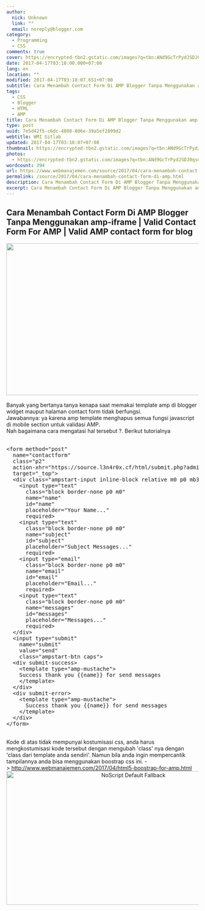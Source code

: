 ```yaml
---
author:
  nick: Unknown
  link: ""
  email: noreply@blogger.com
category:
  - Programming
  - CSS
comments: true
cover: https://encrypted-tbn2.gstatic.com/images?q=tbn:ANd9GcTrPydJSDJ0qsdxmme5yXnxWiCKL71LNDgDbdXJxGC31KXn6aG-PyQdmuOFvQ
date: 2017-04-17T03:18:00.000+07:00
lang: en
location: ""
modified: 2017-04-17T03:18:07.651+07:00
subtitle: Cara Menambah Contact Form Di AMP Blogger Tanpa Menggunakan amp-iframe
tags:
  - CSS
  - Blogger
  - HTML
  - AMP
title: Cara Menambah Contact Form Di AMP Blogger Tanpa Menggunakan amp-iframe
type: post
uuid: 7e5d42f5-c6dc-4888-806e-39a5ef2899d2
webtitle: WMI Gitlab
updated: 2017-04-17T03:18:07+07:00
thumbnail: https://encrypted-tbn2.gstatic.com/images?q=tbn:ANd9GcTrPydJSDJ0qsdxmme5yXnxWiCKL71LNDgDbdXJxGC31KXn6aG-PyQdmuOFvQ
photos:
  - https://encrypted-tbn2.gstatic.com/images?q=tbn:ANd9GcTrPydJSDJ0qsdxmme5yXnxWiCKL71LNDgDbdXJxGC31KXn6aG-PyQdmuOFvQ
wordcount: 394
url: https://www.webmanajemen.com/source/2017/04/cara-menambah-contact-form-di-amp.html
permalink: /source/2017/04/cara-menambah-contact-form-di-amp.html
description: Cara Menambah Contact Form Di AMP Blogger Tanpa Menggunakan amp-iframe
excerpt: Cara Menambah Contact Form Di AMP Blogger Tanpa Menggunakan amp-iframe
---
```


<h2>Cara Menambah Contact Form Di AMP Blogger Tanpa Menggunakan amp-iframe | Valid Contact Form For AMP | Valid AMP contact form for blog</h2><div><img height="398" src="https://encrypted-tbn2.gstatic.com/images?q=tbn:ANd9GcTrPydJSDJ0qsdxmme5yXnxWiCKL71LNDgDbdXJxGC31KXn6aG-PyQdmuOFvQ" width="640"></div><div><br>Banyak yang bertanya tanya kenapa saat memakai template amp di blogger widget mauput halaman contact form tidak berfungsi.<br>Jawabannya: ya karena amp template menghapus semua fungsi javascript di mobile section untuk validasi AMP.<br>Nah bagaimana cara mengatasi hal tersebut ?. Berikut tutorialnya<br><br></div><div><pre class="tr_bq">&lt;form method="post"<br>&nbsp; name="contactform"<br>&nbsp; class="p2"<br>&nbsp; action-xhr="https://source.l3n4r0x.cf/html/submit.php?admin=YOUREMAIL"<br>&nbsp; target="_top"&gt;<br>&nbsp; &lt;div class="ampstart-input inline-block relative m0 p0 mb3"&gt;<br>&nbsp; &nbsp; &lt;input type="text"<br>&nbsp; &nbsp; &nbsp; class="block border-none p0 m0"<br>&nbsp; &nbsp; &nbsp; name="name"<br>&nbsp; &nbsp; &nbsp; id="name"<br>&nbsp; &nbsp; &nbsp; placeholder="Your Name..."<br>&nbsp; &nbsp; &nbsp; required&gt;<br>&nbsp; &nbsp; &lt;input type="text"<br>&nbsp; &nbsp; &nbsp; class="block border-none p0 m0"<br>&nbsp; &nbsp; &nbsp; name="subject"<br>&nbsp; &nbsp; &nbsp; id="subject"<br>&nbsp; &nbsp; &nbsp; placeholder="Subject Messages..."<br>&nbsp; &nbsp; &nbsp; required&gt;<br>&nbsp; &nbsp; &lt;input type="email"<br>&nbsp; &nbsp; &nbsp; class="block border-none p0 m0"<br>&nbsp; &nbsp; &nbsp; name="email"<br>&nbsp; &nbsp; &nbsp; id="email"<br>&nbsp; &nbsp; &nbsp; placeholder="Email..."<br>&nbsp; &nbsp; &nbsp; required&gt;<br>&nbsp; &nbsp; &lt;input type="text"<br>&nbsp; &nbsp; &nbsp; class="block border-none p0 m0"<br>&nbsp; &nbsp; &nbsp; name="messages"<br>&nbsp; &nbsp; &nbsp; id="messages"<br>&nbsp; &nbsp; &nbsp; placeholder="Messages..."<br>&nbsp; &nbsp; &nbsp; required&gt;<br>&nbsp; &lt;/div&gt;<br>&nbsp; &lt;input type="submit"<br>&nbsp; &nbsp; name="submit"<br>&nbsp; &nbsp; value="send"<br>&nbsp; &nbsp; class="ampstart-btn caps"&gt;<br>&nbsp; &lt;div submit-success&gt;<br>&nbsp; &nbsp; &lt;template type="amp-mustache"&gt;<br>&nbsp; &nbsp; Success thank you {{name}} for send messages<br>&nbsp; &nbsp; &lt;/template&gt;<br>&nbsp; &lt;/div&gt;<br>&nbsp; &lt;div submit-error&gt;<br>&nbsp; &nbsp; &lt;template type="amp-mustache"&gt;<br>&nbsp; &nbsp; &nbsp; Success thank you {{name}} for send messages<br>&nbsp; &nbsp; &lt;/template&gt;<br>&nbsp; &lt;/div&gt;<br>&lt;/form&gt;</pre></div><div><br></div><div>Kode di atas tidak mempunyai kostumisasi css, anda harus mengkostumisasi kode tersebut dengan mengubah 'class' nya dengan 'class dari template anda sendiri'. Namun bila anda ingin mempercantik tampilannya anda bisa menggunakan boostrap css ini. -&gt;&nbsp;<a href="http://www.webmanajemen.com/2017/04/html5-boostrap-for-amp.html" rel="noopener noreferer nofollow">http://www.webmanajemen.com/2017/04/html5-boostrap-for-amp.html</a></div><style amp-custom="">.thumb-post{text-align:center;margin:0;padding:0;width:100%} .thumb-post amp-img{width:100%;max-width:100%;height:auto;min-height:450px;max-height:600px;margin:0} </style> <div class="thumb-post"><noscript><img src="https://scontent.fsub2-1.fna.fbcdn.net/v/t1.0-9/fr/cp0/e15/q65/17796846_1773189839677671_6977008867135609966_n.png.jpg?efg=eyJpIjoidCJ9&amp;oh=292c21d1c58e8e185a8d6c63dec60c5a&amp;oe=5957C4B8" width="650" height="350" alt="NoScript Default Fallback" title="default fallback"></noscript></div>